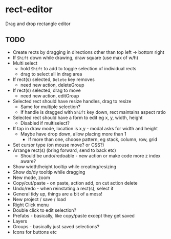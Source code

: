 # rect-editor

Drag and drop rectangle editor

## TODO

- Create rects by dragging in directions other than top left -> bottom right
- If `Shift` down while drawing, draw square (use max of w/h)
- Multi select 
  - hold `Shift` to add to toggle selection of individual rects
  - drag to select all in drag area
- If rect(s) selected, `Delete` key removes
  - need new action, deleteGroup
- If rect(s) selected, drag to move
  - need new action, editGroup
- Selected rect should have resize handles, drag to resize
  - Same for multiple selection?
  - If handle is dragged with `Shift` key down, rect maintains aspect ratio
- Selected rect should have a form to edit eg x, y, width, height
  - Disabled if multiselect?
- If tap in draw mode, location is x,y - modal asks for width and height
  - Maybe have drop down, allow placing more than 1 
    - If more than one, choose pattern, eg stack, column, row, grid
- Set cursor type (on mouse move? or CSS?)
- Arrange rect(s) (bring forward, send to back etc)
  - Should be undo/redoable - new action or make code more z index aware?
- Show width/height tooltip while creating/resizing
- Show dx/dy tooltip while dragging
- New mode, zoom
- Copy/cut/paste - on paste, action add, on cut action delete
- Undo/redo - when reinstating a rect(s), select it
- General tidy up, things are a bit of a mess!
- New project / save / load
- Right Click menu
- Double click to edit selection?
- Prefabs - basically, like copy/paste except they get saved
- Layers
- Groups - basically just saved selections?
- Icons for buttons etc
